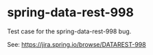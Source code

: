 # spring-data-rest-998

Test case for the spring-data-rest-998 bug.

See: https://jira.spring.io/browse/DATAREST-998
